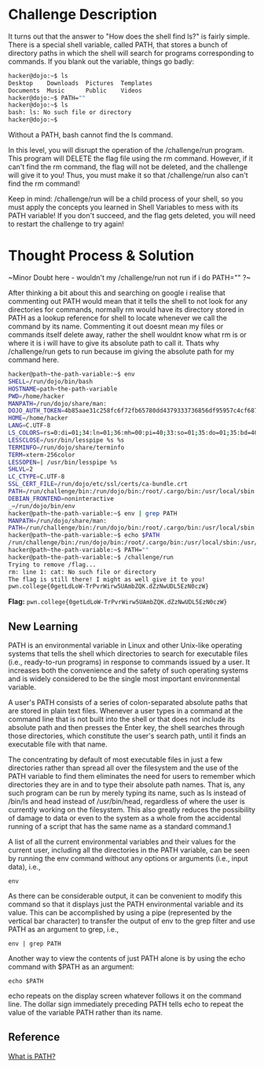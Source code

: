 # Challenge Description
It turns out that the answer to "How does the shell find ls?" is fairly simple. There is a special shell variable, called PATH, that stores a bunch of directory paths in which the shell will search for programs corresponding to commands. If you blank out the variable, things go badly:
```bash
hacker@dojo:~$ ls
Desktop    Downloads  Pictures  Templates
Documents  Music      Public    Videos
hacker@dojo:~$ PATH=""
hacker@dojo:~$ ls
bash: ls: No such file or directory
hacker@dojo:~$
```
Without a PATH, bash cannot find the ls command.

In this level, you will disrupt the operation of the /challenge/run program. This program will DELETE the flag file using the rm command. However, if it can't find the rm command, the flag will not be deleted, and the challenge will give it to you! Thus, you must make it so that /challenge/run also can't find the rm command!

Keep in mind: /challenge/run will be a child process of your shell, so you must apply the concepts you learned in Shell Variables to mess with its PATH variable! If you don't succeed, and the flag gets deleted, you will need to restart the challenge to try again!
# Thought Process & Solution
~Minor Doubt here -  wouldn't my /challenge/run not run if i do PATH="" ?~

After thinking a bit about this and searching on google i realise that commenting out PATH would mean that it tells the shell to not look for any directories for commands, normally rm would have its directory stored in PATH as a lookup reference for shell to locate whenever we call the command by its name. Commenting it out doesnt mean my files or commands itself delete away, rather the shell wouldnt know what rm is or where it is i will have to give its absolute path to call it. Thats why /challenge/run gets to run because im giving the absolute path for my command here.
```bash
hacker@path~the-path-variable:~$ env
SHELL=/run/dojo/bin/bash
HOSTNAME=path~the-path-variable
PWD=/home/hacker
MANPATH=/run/dojo/share/man:
DOJO_AUTH_TOKEN=4b85aae31c258fc6f72fb65780dd4379333736856df95957c4cf687164ce96ca
HOME=/home/hacker
LANG=C.UTF-8
LS_COLORS=rs=0:di=01;34:ln=01;36:mh=00:pi=40;33:so=01;35:do=01;35:bd=40;33;01:cd=40;33;01:or=40;31;01:mi=00:su=37;41:sg=30;43:ca=00:tw=30;42:ow=34;42:st=37;44:ex=01;32:*.7z=01;31:*.ace=01;31:*.alz=01;31:*.apk=01;31:*.arc=01;31:*.arj=01;31:*.bz=01;31:*.bz2=01;31:*.cab=01;31:*.cpio=01;31:*.crate=01;31:*.deb=01;31:*.drpm=01;31:*.dwm=01;31:*.dz=01;31:*.ear=01;31:*.egg=01;31:*.esd=01;31:*.gz=01;31:*.jar=01;31:*.lha=01;31:*.lrz=01;31:*.lz=01;31:*.lz4=01;31:*.lzh=01;31:*.lzma=01;31:*.lzo=01;31:*.pyz=01;31:*.rar=01;31:*.rpm=01;31:*.rz=01;31:*.sar=01;31:*.swm=01;31:*.t7z=01;31:*.tar=01;31:*.taz=01;31:*.tbz=01;31:*.tbz2=01;31:*.tgz=01;31:*.tlz=01;31:*.txz=01;31:*.tz=01;31:*.tzo=01;31:*.tzst=01;31:*.udeb=01;31:*.war=01;31:*.whl=01;31:*.wim=01;31:*.xz=01;31:*.z=01;31:*.zip=01;31:*.zoo=01;31:*.zst=01;31:*.avif=01;35:*.jpg=01;35:*.jpeg=01;35:*.jxl=01;35:*.mjpg=01;35:*.mjpeg=01;35:*.gif=01;35:*.bmp=01;35:*.pbm=01;35:*.pgm=01;35:*.ppm=01;35:*.tga=01;35:*.xbm=01;35:*.xpm=01;35:*.tif=01;35:*.tiff=01;35:*.png=01;35:*.svg=01;35:*.svgz=01;35:*.mng=01;35:*.pcx=01;35:*.mov=01;35:*.mpg=01;35:*.mpeg=01;35:*.m2v=01;35:*.mkv=01;35:*.webm=01;35:*.webp=01;35:*.ogm=01;35:*.mp4=01;35:*.m4v=01;35:*.mp4v=01;35:*.vob=01;35:*.qt=01;35:*.nuv=01;35:*.wmv=01;35:*.asf=01;35:*.rm=01;35:*.rmvb=01;35:*.flc=01;35:*.avi=01;35:*.fli=01;35:*.flv=01;35:*.gl=01;35:*.dl=01;35:*.xcf=01;35:*.xwd=01;35:*.yuv=01;35:*.cgm=01;35:*.emf=01;35:*.ogv=01;35:*.ogx=01;35:*.aac=00;36:*.au=00;36:*.flac=00;36:*.m4a=00;36:*.mid=00;36:*.midi=00;36:*.mka=00;36:*.mp3=00;36:*.mpc=00;36:*.ogg=00;36:*.ra=00;36:*.wav=00;36:*.oga=00;36:*.opus=00;36:*.spx=00;36:*.xspf=00;36:*~=00;90:*#=00;90:*.bak=00;90:*.crdownload=00;90:*.dpkg-dist=00;90:*.dpkg-new=00;90:*.dpkg-old=00;90:*.dpkg-tmp=00;90:*.old=00;90:*.orig=00;90:*.part=00;90:*.rej=00;90:*.rpmnew=00;90:*.rpmorig=00;90:*.rpmsave=00;90:*.swp=00;90:*.tmp=00;90:*.ucf-dist=00;90:*.ucf-new=00;90:*.ucf-old=00;90:
LESSCLOSE=/usr/bin/lesspipe %s %s
TERMINFO=/run/dojo/share/terminfo
TERM=xterm-256color
LESSOPEN=| /usr/bin/lesspipe %s
SHLVL=2
LC_CTYPE=C.UTF-8
SSL_CERT_FILE=/run/dojo/etc/ssl/certs/ca-bundle.crt
PATH=/run/challenge/bin:/run/dojo/bin:/root/.cargo/bin:/usr/local/sbin:/usr/local/bin:/usr/sbin:/usr/bin:/sbin:/bin
DEBIAN_FRONTEND=noninteractive
_=/run/dojo/bin/env
hacker@path~the-path-variable:~$ env | grep PATH
MANPATH=/run/dojo/share/man:
PATH=/run/challenge/bin:/run/dojo/bin:/root/.cargo/bin:/usr/local/sbin:/usr/local/bin:/usr/sbin:/usr/bin:/sbin:/bin
hacker@path~the-path-variable:~$ echo $PATH
/run/challenge/bin:/run/dojo/bin:/root/.cargo/bin:/usr/local/sbin:/usr/local/bin:/usr/sbin:/usr/bin:/sbin:/bin
hacker@path~the-path-variable:~$ PATH=""
hacker@path~the-path-variable:~$ /challenge/run
Trying to remove /flag...
rm: line 1: cat: No such file or directory
The flag is still there! I might as well give it to you!
pwn.college{0getLdLoW-TrPvrWirw5UAmbZQK.dZzNwUDL5EzN0czW}
```
**Flag:** `pwn.college{0getLdLoW-TrPvrWirw5UAmbZQK.dZzNwUDL5EzN0czW}`
## New Learning
PATH is an environmental variable in Linux and other Unix-like operating systems that tells the shell which directories to search for executable files (i.e., ready-to-run programs) in response to commands issued by a user. It increases both the convenience and the safety of such operating systems and is widely considered to be the single most important environmental variable.

A user's PATH consists of a series of colon-separated absolute paths that are stored in plain text files. Whenever a user types in a command at the command line that is not built into the shell or that does not include its absolute path and then presses the Enter key, the shell searches through those directories, which constitute the user's search path, until it finds an executable file with that name.

The concentrating by default of most executable files in just a few directories rather than spread all over the filesystem and the use of the PATH variable to find them eliminates the need for users to remember which directories they are in and to type their absolute path names. That is, any such program can be run by merely typing its name, such as ls instead of /bin/ls and head instead of /usr/bin/head, regardless of where the user is currently working on the filesystem. This also greatly reduces the possibility of damage to data or even to the system as a whole from the accidental running of a script that has the same name as a standard command.1

A list of all the current environmental variables and their values for the current user, including all the directories in the PATH variable, can be seen by running the env command without any options or arguments (i.e., input data), i.e.,

```env```

As there can be considerable output, it can be convenient to modify this command so that it displays just the PATH environmental variable and its value. This can be accomplished by using a pipe (represented by the vertical bar character) to transfer the output of env to the grep filter and use PATH as an argument to grep, i.e.,

```env | grep PATH```

Another way to view the contents of just PATH alone is by using the echo command with $PATH as an argument:

```echo $PATH```

echo repeats on the display screen whatever follows it on the command line. The dollar sign immediately preceding PATH tells echo to repeat the value of the variable PATH rather than its name.
## Reference
[What is PATH?](https://www.linfo.org/path_env_var.html)
